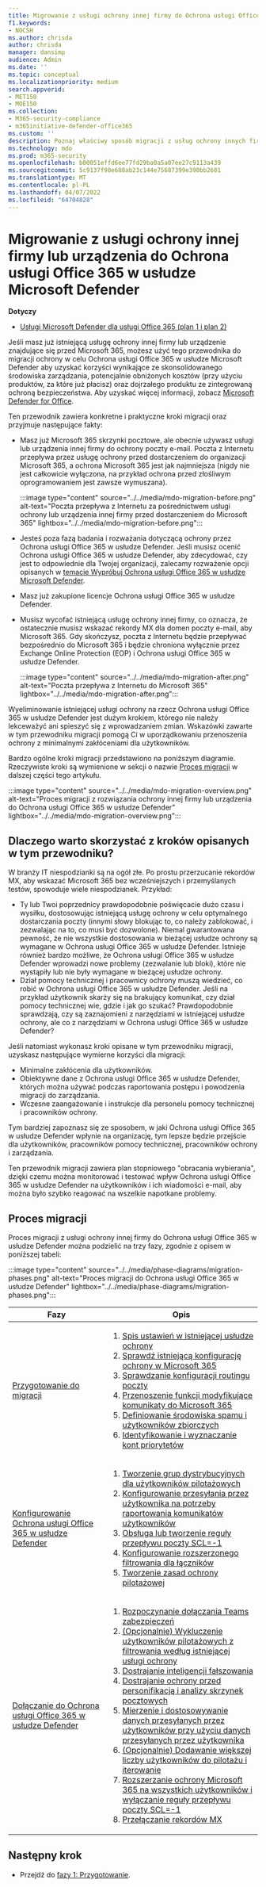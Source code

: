 ```yaml
---
title: Migrowanie z usługi ochrony innej firmy do Ochrona usługi Office 365 w usłudze Microsoft Defender
f1.keywords:
- NOCSH
ms.author: chrisda
author: chrisda
manager: dansimp
audience: Admin
ms.date: ''
ms.topic: conceptual
ms.localizationpriority: medium
search.appverid:
- MET150
- MOE150
ms.collection:
- M365-security-compliance
- m365initiative-defender-office365
ms.custom: ''
description: Poznaj właściwy sposób migracji z usług ochrony innych firm lub urządzeń, takich jak Google Postini, Barracuda Spam and Virus Firewall lub Cisco IronPort, aby Ochrona usługi Office 365 w usłudze Microsoft Defender ochronę.
ms.technology: mdo
ms.prod: m365-security
ms.openlocfilehash: b00051effd6ee77fd29ba0a5a07ee27c9113a439
ms.sourcegitcommit: 5c9137f98e688ab23c144e75687399e390bb2601
ms.translationtype: MT
ms.contentlocale: pl-PL
ms.lasthandoff: 04/07/2022
ms.locfileid: "64704828"
---
```

# <a name="migrate-from-a-third-party-protection-service-or-device-to-microsoft-defender-for-office-365"></a>Migrowanie z usługi ochrony innej firmy lub urządzenia do Ochrona usługi Office 365 w usłudze Microsoft Defender

**Dotyczy**
- [Usługi Microsoft Defender dla usługi Office 365 (plan 1 i plan 2)](defender-for-office-365.md)

Jeśli masz już istniejącą usługę ochrony innej firmy lub urządzenie znajdujące się przed Microsoft 365, możesz użyć tego przewodnika do migracji ochrony w celu Ochrona usługi Office 365 w usłudze Microsoft Defender  aby uzyskać korzyści wynikające ze skonsolidowanego środowiska zarządzania, potencjalnie obniżonych kosztów (przy użyciu produktów, za które już płacisz) oraz dojrzałego produktu ze zintegrowaną ochroną bezpieczeństwa. Aby uzyskać więcej informacji, zobacz [Microsoft Defender for Office](https://www.microsoft.com/security/business/threat-protection/office-365-defender).

Ten przewodnik zawiera konkretne i praktyczne kroki migracji oraz przyjmuje następujące fakty:

- Masz już Microsoft 365 skrzynki pocztowe, ale obecnie używasz usługi lub urządzenia innej firmy do ochrony poczty e-mail. Poczta z Internetu przepływa przez usługę ochrony przed dostarczeniem do organizacji Microsoft 365, a ochrona Microsoft 365 jest jak najmniejsza (nigdy nie jest całkowicie wyłączona, na przykład ochrona przed złośliwym oprogramowaniem jest zawsze wymuszana).

  :::image type="content" source="../../media/mdo-migration-before.png" alt-text="Poczta przepływa z Internetu za pośrednictwem usługi ochrony lub urządzenia innej firmy przed dostarczeniem do Microsoft 365" lightbox="../../media/mdo-migration-before.png":::

- Jesteś poza fazą badania i rozważania dotyczącą ochrony przez Ochrona usługi Office 365 w usłudze Defender. Jeśli musisz ocenić Ochrona usługi Office 365 w usłudze Defender, aby zdecydować, czy jest to odpowiednie dla Twojej organizacji, zalecamy rozważenie opcji opisanych w [temacie Wypróbuj Ochrona usługi Office 365 w usłudze Microsoft Defender](try-microsoft-defender-for-office-365.md).

- Masz już zakupione licencje Ochrona usługi Office 365 w usłudze Defender.

- Musisz wycofać istniejącą usługę ochrony innej firmy, co oznacza, że ostatecznie musisz wskazać rekordy MX dla domen poczty e-mail, aby Microsoft 365. Gdy skończysz, poczta z Internetu będzie przepływać bezpośrednio do Microsoft 365 i będzie chroniona wyłącznie przez Exchange Online Protection (EOP) i Ochrona usługi Office 365 w usłudze Defender.

  :::image type="content" source="../../media/mdo-migration-after.png" alt-text="Poczta przepływa z Internetu do Microsoft 365" lightbox="../../media/mdo-migration-after.png":::

Wyeliminowanie istniejącej usługi ochrony na rzecz Ochrona usługi Office 365 w usłudze Defender jest dużym krokiem, którego nie należy lekceważyć ani spieszyć się z wprowadzaniem zmian. Wskazówki zawarte w tym przewodniku migracji pomogą Ci w uporządkowaniu przenoszenia ochrony z minimalnymi zakłóceniami dla użytkowników.

Bardzo ogólne kroki migracji przedstawiono na poniższym diagramie. Rzeczywiste kroki są wymienione w sekcji o nazwie [Proces migracji](#the-migration-process) w dalszej części tego artykułu.

:::image type="content" source="../../media/mdo-migration-overview.png" alt-text="Proces migracji z rozwiązania ochrony innej firmy lub urządzenia do Ochrona usługi Office 365 w usłudze Defender" lightbox="../../media/mdo-migration-overview.png":::

## <a name="why-use-the-steps-in-this-guide"></a>Dlaczego warto skorzystać z kroków opisanych w tym przewodniku?

W branży IT niespodzianki są na ogół złe. Po prostu przerzucanie rekordów MX, aby wskazać Microsoft 365 bez wcześniejszych i przemyślanych testów, spowoduje wiele niespodzianek. Przykład:

- Ty lub Twoi poprzednicy prawdopodobnie poświęcacie dużo czasu i wysiłku, dostosowując istniejącą usługę ochrony w celu optymalnego dostarczania poczty (innymi słowy blokując to, co należy zablokować, i zezwalając na to, co musi być dozwolone). Niemal gwarantowana pewność, że nie wszystkie dostosowania w bieżącej usłudze ochrony są wymagane w Ochrona usługi Office 365 w usłudze Defender. Istnieje również bardzo możliwe, że Ochrona usługi Office 365 w usłudze Defender wprowadzi nowe problemy (zezwalanie lub bloki), które nie wystąpiły lub nie były wymagane w bieżącej usłudze ochrony.
- Dział pomocy technicznej i pracownicy ochrony muszą wiedzieć, co robić w Ochrona usługi Office 365 w usłudze Defender. Jeśli na przykład użytkownik skarży się na brakujący komunikat, czy dział pomocy technicznej wie, gdzie i jak go szukać? Prawdopodobnie sprawdzają, czy są zaznajomieni z narzędziami w istniejącej usłudze ochrony, ale co z narzędziami w Ochrona usługi Office 365 w usłudze Defender?

Jeśli natomiast wykonasz kroki opisane w tym przewodniku migracji, uzyskasz następujące wymierne korzyści dla migracji:

- Minimalne zakłócenia dla użytkowników.
- Obiektywne dane z Ochrona usługi Office 365 w usłudze Defender, których można używać podczas raportowania postępu i powodzenia migracji do zarządzania.
- Wczesne zaangażowanie i instrukcje dla personelu pomocy technicznej i pracowników ochrony.

Tym bardziej zapoznasz się ze sposobem, w jaki Ochrona usługi Office 365 w usłudze Defender wpłynie na organizację, tym lepsze będzie przejście dla użytkowników, pracowników pomocy technicznej, pracowników ochrony i zarządzania.

Ten przewodnik migracji zawiera plan stopniowego "obracania wybierania", dzięki czemu można monitorować i testować wpływ Ochrona usługi Office 365 w usłudze Defender na użytkowników i ich wiadomości e-mail, aby można było szybko reagować na wszelkie napotkane problemy.

## <a name="the-migration-process"></a>Proces migracji

Proces migracji z usługi ochrony innej firmy do Ochrona usługi Office 365 w usłudze Defender można podzielić na trzy fazy, zgodnie z opisem w poniższej tabeli:

:::image type="content" source="../../media/phase-diagrams/migration-phases.png" alt-text="Proces migracji do Ochrona usługi Office 365 w usłudze Defender" lightbox="../../media/phase-diagrams/migration-phases.png":::

|Fazy|Opis|
|---|---|
|[Przygotowanie do migracji](migrate-to-defender-for-office-365-prepare.md)|<ol><li>[Spis ustawień w istniejącej usłudze ochrony](migrate-to-defender-for-office-365-prepare.md#inventory-the-settings-at-your-existing-protection-service)</li><li>[Sprawdź istniejącą konfigurację ochrony w Microsoft 365](migrate-to-defender-for-office-365-prepare.md#check-your-existing-protection-configuration-in-microsoft-365)</li><li>[Sprawdzanie konfiguracji routingu poczty](migrate-to-defender-for-office-365-prepare.md#check-your-mail-routing-configuration)</li><li>[Przenoszenie funkcji modyfikujące komunikaty do Microsoft 365](migrate-to-defender-for-office-365-prepare.md#move-features-that-modify-messages-into-microsoft-365)</li><li>[Definiowanie środowiska spamu i użytkowników zbiorczych](migrate-to-defender-for-office-365-prepare.md#define-spam-and-bulk-user-experiences)</li><li>[Identyfikowanie i wyznaczanie kont priorytetów](migrate-to-defender-for-office-365-prepare.md#identify-and-designate-priority-accounts)</li></ol>|
|[Konfigurowanie Ochrona usługi Office 365 w usłudze Defender](migrate-to-defender-for-office-365-setup.md)|<ol><li>[Tworzenie grup dystrybucyjnych dla użytkowników pilotażowych](migrate-to-defender-for-office-365-setup.md#step-1-create-distribution-groups-for-pilot-users)</li><li>[Konfigurowanie przesyłania przez użytkownika na potrzeby raportowania komunikatów użytkowników](migrate-to-defender-for-office-365-setup.md#step-2-configure-user-submission-for-user-message-reporting)</li><li>[Obsługa lub tworzenie reguły przepływu poczty SCL=-1](migrate-to-defender-for-office-365-setup.md#step-3-maintain-or-create-the-scl-1-mail-flow-rule)</li><li>[Konfigurowanie rozszerzonego filtrowania dla łączników](migrate-to-defender-for-office-365-setup.md#step-4-configure-enhanced-filtering-for-connectors)</li><li>[Tworzenie zasad ochrony pilotażowej](migrate-to-defender-for-office-365-setup.md#step-5-create-pilot-protection-policies)</li></ol>|
|[Dołączanie do Ochrona usługi Office 365 w usłudze Defender](migrate-to-defender-for-office-365-onboard.md)|<ol><li>[Rozpoczynanie dołączania Teams zabezpieczeń](migrate-to-defender-for-office-365-onboard.md#step-1-begin-onboarding-security-teams)</li><li>[(Opcjonalnie) Wykluczenie użytkowników pilotażowych z filtrowania według istniejącej usługi ochrony](migrate-to-defender-for-office-365-onboard.md#step-2-optional-exempt-pilot-users-from-filtering-by-your-existing-protection-service)</li><li>[Dostrajanie inteligencji fałszowania](migrate-to-defender-for-office-365-onboard.md#step-3-tune-spoof-intelligence)</li><li>[Dostrajanie ochrony przed personifikacją i analizy skrzynek pocztowych](migrate-to-defender-for-office-365-onboard.md#step-4-tune-impersonation-protection-and-mailbox-intelligence)</li><li>[Mierzenie i dostosowywanie danych przesyłanych przez użytkowników przy użyciu danych przesyłanych przez użytkownika](migrate-to-defender-for-office-365-onboard.md#step-5-use-data-from-user-submissions-to-measure-and-adjust)</li><li>[(Opcjonalnie) Dodawanie większej liczby użytkowników do pilotażu i iterowanie](migrate-to-defender-for-office-365-onboard.md#step-6-optional-add-more-users-to-your-pilot-and-iterate)</li><li>[Rozszerzanie ochrony Microsoft 365 na wszystkich użytkowników i wyłączanie reguły przepływu poczty SCL=-1](migrate-to-defender-for-office-365-onboard.md#step-7-extend-microsoft-365-protection-to-all-users-and-turn-off-the-scl-1-mail-flow-rule)</li><li>[Przełączanie rekordów MX](migrate-to-defender-for-office-365-onboard.md#step-8-switch-your-mx-records)</li></ol>|

## <a name="next-step"></a>Następny krok

- Przejdź do [fazy 1: Przygotowanie](migrate-to-defender-for-office-365-prepare.md).
